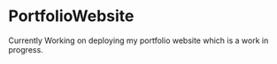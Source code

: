 # PortfolioWebsite
Currently Working on deploying my portfolio website which is a work in progress.
